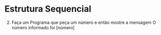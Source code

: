 # Estrutura Sequencial
2. Faça um Programa que peça um número e então mostre a mensagem O número informado foi [número]
